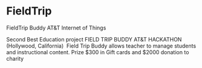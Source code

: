 FieldTrip
=========

FieldTrip Buddy AT&amp;T Internet of Things

Second Best Education project FIELD TRIP BUDDY AT&T HACKATHON (Hollywood, California) 
Field Trip Buddy allows teacher to manage students and instructional content. Prize $300 in Gift cards and $2000 donation to charity
